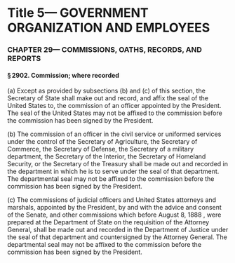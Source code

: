 
# Title 5— GOVERNMENT ORGANIZATION AND EMPLOYEES
### CHAPTER 29— COMMISSIONS, OATHS, RECORDS, AND REPORTS
#### § 2902. Commission; where recorded

(a) Except as provided by subsections (b) and (c) of this section, the Secretary of State shall make out and record, and affix the seal of the United States to, the commission of an officer appointed by the President. The seal of the United States may not be affixed to the commission before the commission has been signed by the President.

(b) The commission of an officer in the civil service or uniformed services under the control of the Secretary of Agriculture, the Secretary of Commerce, the Secretary of Defense, the Secretary of a military department, the Secretary of the Interior, the Secretary of Homeland Security, or the Secretary of the Treasury shall be made out and recorded in the department in which he is to serve under the seal of that department. The departmental seal may not be affixed to the commission before the commission has been signed by the President.

(c) The commissions of judicial officers and United States attorneys and marshals, appointed by the President, by and with the advice and consent of the Senate, and other commissions which before August 8, 1888 , were prepared at the Department of State on the requisition of the Attorney General, shall be made out and recorded in the Department of Justice under the seal of that department and countersigned by the Attorney General. The departmental seal may not be affixed to the commission before the commission has been signed by the President.
